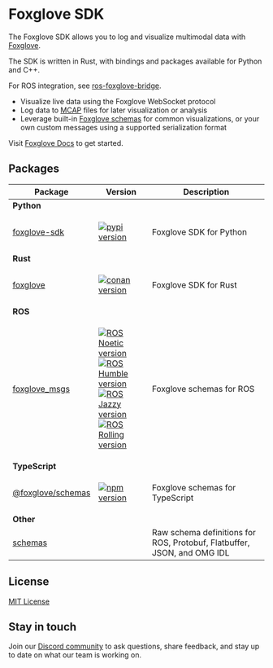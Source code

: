 # Foxglove SDK

The Foxglove SDK allows you to log and visualize multimodal data with [Foxglove](https://foxglove.dev).

The SDK is written in Rust, with bindings and packages available for Python and C++.

For ROS integration, see [ros-foxglove-bridge](https://github.com/foxglove/ros-foxglove-bridge).

- Visualize live data using the Foxglove WebSocket protocol
- Log data to [MCAP](https://mcap.dev/) files for later visualization or analysis
- Leverage built-in [Foxglove schemas](https://docs.foxglove.dev/docs/visualization/message-schemas/introduction) for common visualizations, or your own custom messages using a supported serialization format

Visit [Foxglove Docs](https://docs.foxglove.dev/) to get started.

## Packages

<table>
<thead>
<tr><th>Package</th><th>Version</th><th>Description</th></tr>
</thead>
<tbody>

<tr><td><strong>Python</strong></td><td></td><td></td></tr>
<tr>
<td>

[foxglove-sdk](./python/foxglove-sdk/)

</td>
<td>

[![pypi version](https://shields.io/pypi/v/foxglove-sdk)](https://pypi.org/project/foxglove-sdk/)

</td>
<td>Foxglove SDK for Python</td>
</tr>

<tr><td><strong>Rust</strong></td><td></td><td></td></tr>
<tr>
<td>

[foxglove](./rust/foxglove)

</td>
<td>

[![conan version](https://img.shields.io/crates/v/foxglove)](https://crates.io/crates/foxglove)

</td>
<td>Foxglove SDK for Rust</td>
</tr>

<tr><td><strong>ROS</strong></td><td></td><td></td></tr>
<tr>
<td>

[foxglove_msgs](./ros/foxglove_msgs)

</td>
<td>

[![ROS Noetic version](https://img.shields.io/ros/v/noetic/foxglove_msgs)](https://index.ros.org/p/foxglove_msgs#noetic)<br/>
[![ROS Humble version](https://img.shields.io/ros/v/humble/foxglove_msgs)](https://index.ros.org/p/foxglove_msgs#humble)<br/>
[![ROS Jazzy version](https://img.shields.io/ros/v/jazzy/foxglove_msgs)](https://index.ros.org/p/foxglove_msgs#jazzy)<br/>
[![ROS Rolling version](https://img.shields.io/ros/v/rolling/foxglove_msgs)](https://index.ros.org/p/foxglove_msgs#rolling)

</td>
<td>Foxglove schemas for ROS</td>
</tr>

<tr><td><strong>TypeScript</strong></td><td></td><td></td></tr>
<tr>
<td>

[@foxglove/schemas](./typescript/schemas)

</td>
<td>

[![npm version](https://img.shields.io/npm/v/@foxglove/schemas)](https://www.npmjs.com/package/@foxglove/schemas)

</td>
<td>Foxglove schemas for TypeScript</td>
</tr>

<tr><td><strong>Other</strong></td><td></td><td></td></tr>
<tr>
<td>

[schemas](./schemas)

</td>
<td></td>
<td>Raw schema definitions for ROS, Protobuf, Flatbuffer, JSON, and OMG IDL</td>
</tr>
</tbody>
</table>

## License

[MIT License](/LICENSE)

## Stay in touch

Join our [Discord community](https://foxglove.dev/chat) to ask questions, share feedback, and stay up to date on what our team is working on.
